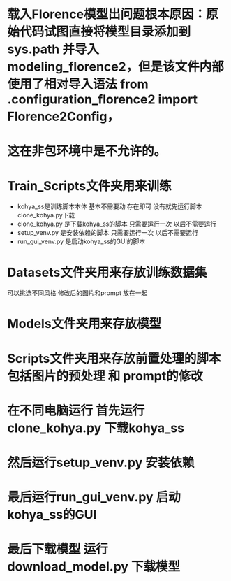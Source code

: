 # 载入Florence模型出问题根本原因：原始代码试图直接将模型目录添加到 sys.path 并导入 modeling_florence2，但是该文件内部使用了相对导入语法 from .configuration_florence2 import Florence2Config，
# 这在非包环境中是不允许的。

# Train_Scripts文件夹用来训练
- kohya_ss是训练脚本本体 基本不需要动 存在即可 没有就先运行脚本clone_kohya.py下载
- clone_kohya.py 是下载kohya_ss的脚本 只需要运行一次 以后不需要运行
- setup_venv.py 是安装依赖的脚本 只需要运行一次 以后不需要运行
- run_gui_venv.py 是启动kohya_ss的GUI的脚本 
  

# Datasets文件夹用来存放训练数据集
可以挑选不同风格 修改后的图片和prompt 放在一起 

# Models文件夹用来存放模型

# Scripts文件夹用来存放前置处理的脚本 包括图片的预处理 和 prompt的修改


# 在不同电脑运行 首先运行clone_kohya.py 下载kohya_ss
# 然后运行setup_venv.py 安装依赖
# 最后运行run_gui_venv.py 启动kohya_ss的GUI

# 最后下载模型 运行download_model.py 下载模型



